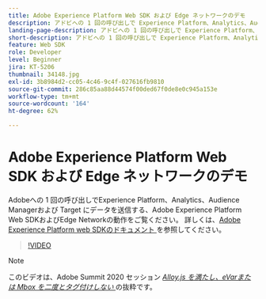 ```yaml
---
title: Adobe Experience Platform Web SDK および Edge ネットワークのデモ
description: アドビへの 1 回の呼び出しで Experience Platform、Analytics、Audience Manager および Target にデータを送信する、Adobe Experience Platform Web SDK および Edge Network の動作をご覧ください。
landing-page-description: アドビへの 1 回の呼び出しで Experience Platform、Analytics、Audience Manager および Target にデータを送信する、Web SDK および Edge Network の動作のデモをご覧ください。
short-description: アドビへの 1 回の呼び出しで Experience Platform、Analytics、Audience Manager および Target にデータを送信する、Web SDK および Edge Network の動作のデモをご覧ください。
feature: Web SDK
role: Developer
level: Beginner
jira: KT-5206
thumbnail: 34148.jpg
exl-id: 3b8984d2-cc05-4c46-9c4f-027616fb9810
source-git-commit: 286c85aa88d44574f00ded67f0de8e0c945a153e
workflow-type: tm+mt
source-wordcount: '164'
ht-degree: 62%

---
```


# Adobe Experience Platform Web SDK および Edge ネットワークのデモ

Adobeへの 1 回の呼び出しでExperience Platform、Analytics、Audience Managerおよび Target にデータを送信する、Adobe Experience Platform Web SDKおよびEdge Networkの動作をご覧ください。 詳しくは、[Adobe Experience Platform web SDKのドキュメント ](https://experienceleague.adobe.com/docs/experience-platform/edge/home.html?lang=ja) を参照してください。

>[!VIDEO](https://video.tv.adobe.com/v/34148?learn=on&enablevpops)

>[!NOTE]
>
>このビデオは、Adobe Summit 2020 セッション *[Alloy.js を満たし、eVarまたは Mbox を二度とタグ付けしない ](https://business.adobe.com/summit/2020/with-alloy-js-never-tag-for-an-evar-or-mbox-again.html)* の抜粋です。
